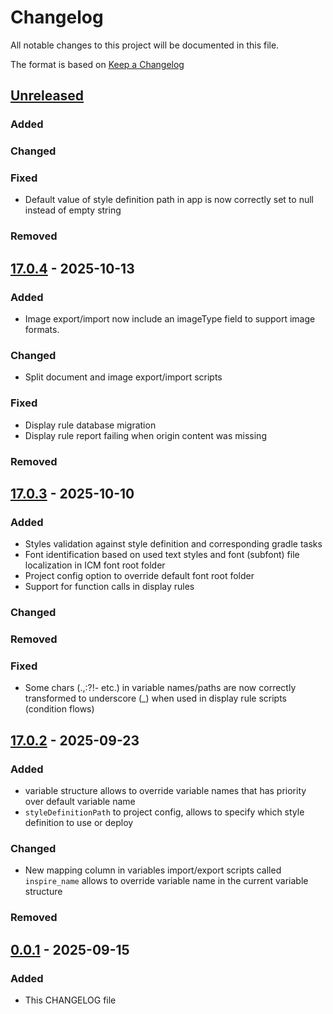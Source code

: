 # Changelog

All notable changes to this project will be documented in this file.

The format is based on [Keep a Changelog](https://keepachangelog.com/en/1.1.0/)

## [Unreleased]

### Added

### Changed

### Fixed
- Default value of style definition path in app is now correctly set to null instead of empty string

### Removed

## [17.0.4] - 2025-10-13

### Added
- Image export/import now include an imageType field to support image formats.

### Changed
- Split document and image export/import scripts

### Fixed

- Display rule database migration
- Display rule report failing when origin content was missing

### Removed

## [17.0.3] - 2025-10-10

### Added

- Styles validation against style definition and corresponding gradle tasks
- Font identification based on used text styles and font (subfont) file localization in ICM font root folder
- Project config option to override default font root folder
- Support for function calls in display rules

### Changed

### Removed

### Fixed
- Some chars (.,:?!- etc.) in variable names/paths are now correctly transformed to underscore (_) when used in display rule scripts (condition flows) 

## [17.0.2] - 2025-09-23

### Added
- variable structure allows to override variable names that has priority over default variable name
- `styleDefinitionPath` to project config, allows to specify which style definition to use or deploy

### Changed
- New mapping column in variables import/export scripts called `inspire_name` allows to override variable name in the current variable structure  

### Removed

## [0.0.1] - 2025-09-15

### Added

- This CHANGELOG file

[unreleased]: https://github.com/quadient/migration-stack/compare/v17.0.4...HEAD
[17.0.4]: https://github.com/quadient/migration-stack/compare/v17.0.3..v17.0.4
[17.0.3]: https://github.com/quadient/migration-stack/compare/v17.0.2..v17.0.3
[17.0.2]: https://github.com/quadient/migration-stack/compare/v0.0.1..v17.0.2
[0.0.1]: https://github.com/quadient/migration-stack/releases/tag/v0.0.1
